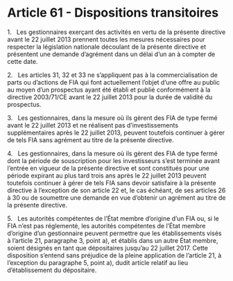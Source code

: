 # Article 61 - Dispositions transitoires


1.   Les gestionnaires exerçant des activités en vertu de la présente directive avant le 22 juillet 2013 prennent toutes les mesures nécessaires pour respecter la législation nationale découlant de la présente directive et présentent une demande d’agrément dans un délai d’un an à compter de cette date.

2.   Les articles 31, 32 et 33 ne s’appliquent pas à la commercialisation de parts ou d’actions de FIA qui font actuellement l’objet d’une offre au public au moyen d’un prospectus ayant été établi et publié conformément à la directive 2003/71/CE avant le 22 juillet 2013 pour la durée de validité du prospectus.

3.   Les gestionnaires, dans la mesure où ils gèrent des FIA de type fermé avant le 22 juillet 2013 et ne réalisent pas d’investissements supplémentaires après le 22 juillet 2013, peuvent toutefois continuer à gérer de tels FIA sans agrément au titre de la présente directive.

4.   Les gestionnaires, dans la mesure où ils gèrent des FIA de type fermé dont la période de souscription pour les investisseurs s’est terminée avant l’entrée en vigueur de la présente directive et sont constitués pour une période expirant au plus tard trois ans après le 22 juillet 2013 peuvent toutefois continuer à gérer de tels FIA sans devoir satisfaire à la présente directive à l’exception de son article 22 et, le cas échéant, de ses articles 26 à 30 ou de soumettre une demande en vue d’obtenir un agrément au titre de la présente directive.

5.   Les autorités compétentes de l’État membre d’origine d’un FIA ou, si le FIA n’est pas réglementé, les autorités compétentes de l’État membre d’origine d’un gestionnaire peuvent permettre que les établissements visés à l’article 21, paragraphe 3, point a), et établis dans un autre État membre, soient désignés en tant que dépositaires jusqu’au 22 juillet 2017. Cette disposition s’entend sans préjudice de la pleine application de l’article 21, à l’exception du paragraphe 5, point a), dudit article relatif au lieu d’établissement du dépositaire.
